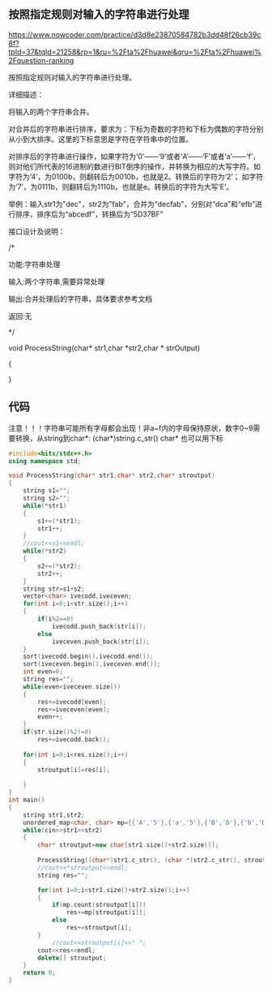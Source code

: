 ## 按照指定规则对输入的字符串进行处理

https://www.nowcoder.com/practice/d3d8e23870584782b3dd48f26cb39c8f?tpId=37&tqId=21258&rp=1&ru=%2Fta%2Fhuawei&qru=%2Fta%2Fhuawei%2Fquestion-ranking

按照指定规则对输入的字符串进行处理。

详细描述：

将输入的两个字符串合并。

对合并后的字符串进行排序，要求为：下标为奇数的字符和下标为偶数的字符分别从小到大排序。这里的下标意思是字符在字符串中的位置。

对排序后的字符串进行操作，如果字符为‘0’——‘9’或者‘A’——‘F’或者‘a’——‘f’，则对他们所代表的16进制的数进行BIT倒序的操作，并转换为相应的大写字符。如字符为‘4’，为0100b，则翻转后为0010b，也就是2。转换后的字符为‘2’； 如字符为‘7’，为0111b，则翻转后为1110b，也就是e。转换后的字符为大写‘E’。


举例：输入str1为"dec"，str2为"fab"，合并为“decfab”，分别对“dca”和“efb”进行排序，排序后为“abcedf”，转换后为“5D37BF”

接口设计及说明：

/*

功能:字符串处理

输入:两个字符串,需要异常处理

输出:合并处理后的字符串，具体要求参考文档

返回:无

*/

void ProcessString(char* str1,char *str2,char * strOutput)

{

}

## 代码

注意！！！字符串可能所有字母都会出现！非a~f内的字母保持原状，数字0~9需要转换，从string到char*: (char*)string.c_str()  char* 也可以用下标

```C++
#include<bits/stdc++.h>
using namespace std;

void ProcessString(char* str1,char* str2,char* stroutput)
{
    string s1="";
    string s2="";
    while(*str1)
    {
        s1+=(*str1);
        str1++;
    }
    //cout<<s1<<endl;
    while(*str2)
    {
        s2+=(*str2);
        str2++;
    }
    string str=s1+s2;
    vector<char> ivecodd,iveceven;
    for(int i=0;i<str.size();i++)
    {
        if(i%2==0)
            ivecodd.push_back(str[i]);
        else
            iveceven.push_back(str[i]);
    }
    sort(ivecodd.begin(),ivecodd.end());
    sort(iveceven.begin(),iveceven.end());
    int even=0;
    string res="";
    while(even<iveceven.size())
    {
        res+=ivecodd[even];
        res+=iveceven[even];
        even++;
    }
    if(str.size()%2!=0)
        res+=ivecodd.back();
    
    for(int i=0;i<res.size();i++)
    {
        stroutput[i]=res[i];
        
    }
}
int main()
{
    string str1,str2;
    unordered_map<char, char> mp={{'A','5'},{'a','5'},{'B','D'},{'b','D'},{'C','3'},{'c','3'},{'E','7'},{'e','7'},{'d','B'},{'D','B'},{'F','F'},{'f','F'},{'0','0'},{'1','8'},{'2','4'},{'3','C'},{'4','2'},{'5','A'},{'6','6'},{'7','E'},{'8','1'},{'9','9'}};
    while(cin>>str1>>str2)
    {
        char* stroutput=new char[str1.size()+str2.size()];
    
        ProcessString((char*)str1.c_str(), (char *)str2.c_str(), stroutput);
        //cout<<*stroutput<<endl;
        string res="";

        for(int i=0;i<str1.size()+str2.size();i++)
        {
            if(mp.count(stroutput[i]))
                res+=mp[stroutput[i]];
            else
                res+=stroutput[i];
        }
            //cout<<stroutput[i]<<" ";
        cout<<res<<endl;
        delete[] stroutput;
    }
    return 0;
}

```
